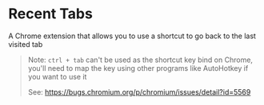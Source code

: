 # Recent Tabs

A Chrome extension that allows you to use a shortcut to go back to the last visited tab

> Note: `ctrl + tab` can't be used as the shortcut key bind on Chrome, you'll need to map the key using other programs like AutoHotkey if you want to use it
>
> See: https://bugs.chromium.org/p/chromium/issues/detail?id=5569
